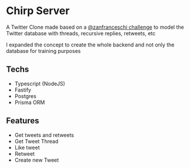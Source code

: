 # Chirp Server

A Twitter Clone made based on a [@zanfranceschi challenge](https://dev.to/zanfranceschi/desafio-modelagem-de-bd-do-twitter-402b) to model the Twitter database with threads, recursive replies, retweets, etc

I expanded the concept to create the whole backend and not only the database for training purposes

## Techs

- Typescript (NodeJS)
- Fastify
- Postgres
- Prisma ORM

## Features

- Get tweets and retweets
- Get Tweet Thread
- Like tweet
- Retweet
- Create new Tweet
